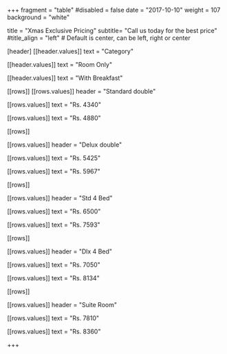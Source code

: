 +++
fragment = "table"
#disabled = false
date = "2017-10-10"
weight = 107
background = "white"

title = "Xmas Exclusive Pricing"
subtitle= "Call us today for the best price"
#title_align = "left" # Default is center, can be left, right or center

[header]
  [[header.values]]
    text = "Category"

  [[header.values]]
    text = "Room Only"

  [[header.values]]
    text = "With Breakfast"



[[rows]]
  [[rows.values]]
    header = "Standard double"

  [[rows.values]]
    text = "Rs. 4340"

  [[rows.values]]
    text = "Rs. 4880"


[[rows]]

[[rows.values]]
    header = "Delux double"

  [[rows.values]]
    text = "Rs. 5425"

  [[rows.values]]
    text = "Rs. 5967"


    
[[rows]]

 [[rows.values]]
    header = "Std 4 Bed"

  [[rows.values]]
    text = "Rs. 6500"

  [[rows.values]]
    text = "Rs. 7593"
    
    
   [[rows]]

 [[rows.values]]
    header = "Dlx 4 Bed"

  [[rows.values]]
    text = "Rs. 7050"

  [[rows.values]]
    text = "Rs. 8134" 


 [[rows]]

 [[rows.values]]
    header = "Suite Room"

  [[rows.values]]
    text = "Rs. 7810"

  [[rows.values]]
    text = "Rs. 8360" 
  
+++
